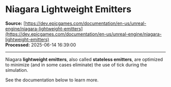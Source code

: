 # Niagara Lightweight Emitters

**Source:** [https://dev.epicgames.com/documentation/en-us/unreal-engine/niagara-lightweight-emitters](https://dev.epicgames.com/documentation/en-us/unreal-engine/niagara-lightweight-emitters)  
**Processed:** 2025-06-14 16:39:00

---

Niagara **lightweight emitters**, also called **stateless emitters**, are optimized to minimize (and in some cases eliminate) the use of tick during the simulation.

See the documentation below to learn more.